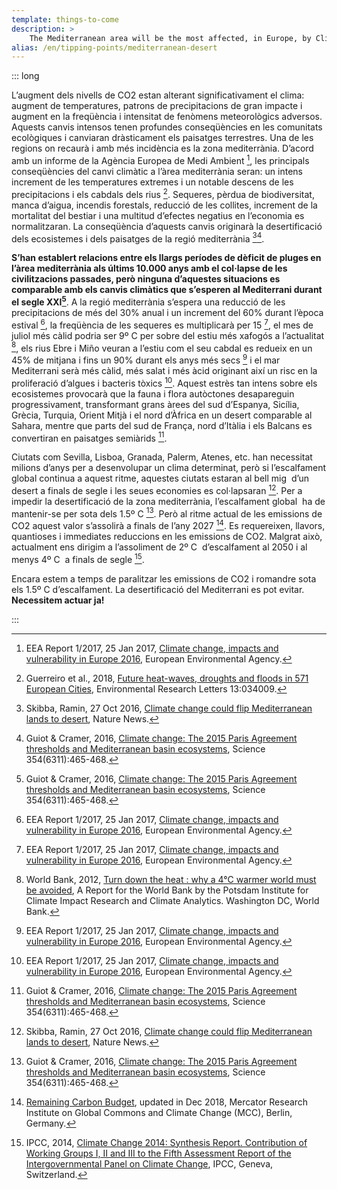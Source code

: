 ```yaml
---
template: things-to-come
description: >
    The Mediterranean area will be the most affected, in Europe, by Climate Changes. Spain will be affected by years-long drought and its climate is likely to become close to what the Sahara is now. Most of the countries in South Europe will become increasingly uninhabitable!
alias: /en/tipping-points/mediterranean-desert
---
```


::: long


L’augment dels nivells de CO2 estan alterant significativament el clima: augment de temperatures, patrons de precipitacions de gran impacte i augment en la freqüència i intensitat de fenòmens meteorològics adversos. Aquests canvis intensos tenen profundes conseqüències en les comunitats ecològiques i canviaran dràsticament els paisatges terrestres. Una de les regions on recaurà i amb més incidència es la zona mediterrània. D’acord amb un informe de la Agència Europea de Medi Ambient [^EEA2017], les principals conseqüències del canvi climàtic a l’àrea mediterrània seran: un intens increment de les temperatures extremes i un notable descens de les precipitacions i els cabdals dels rius [^Guerreiro2018]. Sequeres, pèrdua de biodiversitat, manca d’aigua, incendis forestals, reducció de les collites, increment de la mortalitat del bestiar i una multitud d’efectes negatius en l’economia es normalitzaran. La conseqüència d’aquests canvis originarà la desertificació dels ecosistemes i dels paisatges de la regió mediterrània [^Skibba2016][^Guiot2016].

**S’han establert relacions entre els llargs períodes de dèficit de pluges en l’àrea mediterrània als últims 10.000 anys amb el col·lapse de les civilitzacions passades, però ninguna d’aquestes situacions es comparable amb els canvis climàtics que s’esperen al Mediterrani durant el segle XXI[^Guiot2016]**. A la regió mediterrània s’espera una reducció de les precipitacions de més del 30% anual i un increment del 60% durant l’època estival [^EEA2017], la freqüència de les sequeres es multiplicarà per 15 [^EEA2017], el mes de juliol més càlid podria ser 9º C per sobre del estiu més xafogós a l’actualitat [^WorldBank2012], els rius Ebre i Miño veuran a l’estiu com el seu cabdal es redueix en un 45% de mitjana i fins un 90% durant els anys més secs [^EEA2017] i el mar Mediterrani serà més càlid, més salat i més àcid originant així un risc en la proliferació d’algues i bacteris tòxics [^EEA2017]. Aquest estrès tan intens sobre els ecosistemes provocarà que la fauna i flora autòctones desapareguin progressivament, transformant grans àrees del sud d’Espanya, Sicília, Grècia, Turquia, Orient Mitjà i el nord d’Àfrica en un desert comparable al Sahara, mentre que parts del sud de França, nord d’Itàlia i els Balcans es convertiran en paisatges semiàrids [^Guiot2016].

Ciutats com Sevilla, Lisboa, Granada, Palerm, Atenes, etc. han necessitat milions d’anys per a desenvolupar un clima determinat, però si l’escalfament global continua a aquest ritme, aquestes ciutats estaran al bell mig  d’un desert a finals de segle i les seues economies es col·lapsaran [^Skibba2016]. Per a impedir la desertificació de la zona mediterrània, l’escalfament global  ha de mantenir-se per sota dels 1.5º C [^Guiot2016]. Però al ritme actual de les emissions de CO2 aquest valor s’assolirà a finals de l’any 2027 [^co2budget]. Es requereixen, llavors, quantioses i immediates reduccions en les emissions de CO2. Malgrat això, actualment ens dirigim a l’assoliment de 2º C  d’escalfament al 2050 i al menys 4º C  a finals de segle [^IPCC2014].

Encara estem a temps de paralitzar les emissions de CO2 i romandre sota els 1.5º C d’escalfament. La desertificació del Mediterrani es pot evitar. **Necessitem actuar ja!**

<!-- ## References -->

[^EEA2017]: EEA Report 1/2017, 25 Jan 2017, [Climate change, impacts and vulnerability in Europe 2016](https://www.eea.europa.eu/publications/climate-change-impacts-and-vulnerability-2016), European Environmental Agency.

[^Skibba2016]: Skibba, Ramin, 27 Oct 2016, [Climate change could flip Mediterranean lands to desert](https://www.doi.org/10.1038/nature.2016.20894), Nature News.

[^Guiot2016]: Guiot & Cramer, 2016, [Climate change: The 2015 Paris Agreement thresholds and Mediterranean basin ecosystems](https://www.doi.org/10.1126/science.aah5015), Science 354(6311):465-468.

[^co2budget]: [Remaining Carbon Budget](https://www.mcc-berlin.net/en/research/co2-budget.html), updated in Dec 2018, Mercator Research Institute on Global Commons and Climate Change (MCC), Berlin, Germany.

[^IPCC2014]: IPCC, 2014, [Climate Change 2014: Synthesis Report. Contribution of Working Groups I, II and III to the Fifth Assessment Report of the Intergovernmental Panel on Climate Change](https://www.ipcc.ch/report/ar5/syr/), IPCC, Geneva, Switzerland.

[^Guerreiro2018]: Guerreiro et al., 2018, [Future heat-waves, droughts and floods in 571 European Cities](https://doi.org/10.1088/1748-9326/aaaad3), Environmental Research Letters 13:034009.

[^WorldBank2012]: World Bank, 2012, [Turn down the heat : why a 4°C warmer world must be avoided](http://documents.worldbank.org/curated/en/865571468149107611/Turn-down-the-heat-why-a-4-C-warmer-world-must-be-avoided), A Report for the World Bank by the Potsdam Institute for Climate Impact Research and Climate Analytics. Washington DC, World Bank.

<!-- ▢

[^x] Jacob et al., 2018, [Climate Impacts in Europe Under +1.5°C Global Warming](https://doi.org/10.1002/2017EF000710) AGU Earth’s Future 6:264–285

[^x] IPCC, 2018, [Impact of 1.5°C of Global Warming on Natural and Human Systems](https://www.ipcc.ch/sr15/chapter/chapter-3/), Global Warming of 1.5°C Chap. 3.

[^x] Donnelly et al., 2017, [Impacts of climate change on European hydrology at 1.5, 2 and 3 degrees](https://doi.org/10.1007/s1058), Climatic Change (143):13. -->

:::
